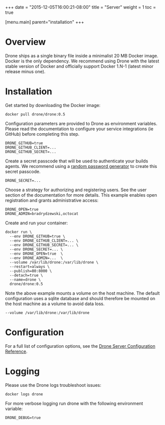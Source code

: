 +++
date = "2015-12-05T16:00:21-08:00"
title = "Server"
weight = 1
toc = true

[menu.main]
	parent="installation"
+++

# Overview

Drone ships as a single binary file inside a minimalist 20 MB Docker image. Docker is the only dependency. We recommend using Drone with the latest stable version of Docker and officially support Docker 1.N-1 (latest minor release minus one).

# Installation

Get started by downloading the Docker image:

```
docker pull drone/drone:0.5
```

Configuration parameters are provided to Drone as environment variables. Please read the documentation to configure your service integrations (ie GitHub) before completing this step.

```
DRONE_GITHUB=true
DRONE_GITHUB_CLIENT=...
DRONE_GITHUB_SECRET=...
```

Create a secret passcode that will be used to authenticate your builds agents. We recommend using a [random password generator](http://correcthorsebatterystaple.net/) to create this secret passcode.

```
DRONE_SECRET=...
```

Choose a strategy for authorizing and registering users. See the user section of the documentation for more details. This example enables open registration and grants administrative access:

```
DRONE_OPEN=true
DRONE_ADMIN=bradrydzewski,octocat
```

Create and run your container:

```
docker run \
  --env DRONE_GITHUB=true \
  --env DRONE_GITHUB_CLIENT=... \
  --env DRONE_GITHUB_SECRET=... \
  --env DRONE_SECRET=... \
  --env DRONE_OPEN=true  \
  --env DRONE_ADMIN=...  \
  --volume /var/lib/drone:/var/lib/drone \
  --restart=always \
  --publish=80:8000 \
  --detach=true \
  --name=drone \
  drone/drone:0.5
```

Note the above example mounts a volume on the host machine. The default configuration uses a sqlite database and should therefore be mounted on the host machine as a volume to avoid data loss.

```
--volume /var/lib/drone:/var/lib/drone
```

# Configuration

For a full list of configuration options, see the [Drone Server Configuration Reference](../../reference/configuration/server).

# Logging

Please use the Drone logs troubleshoot issues:

```
docker logs drone
```

For more verbose logging run drone with the following environment variable:

```
DRONE_DEBUG=true
```
